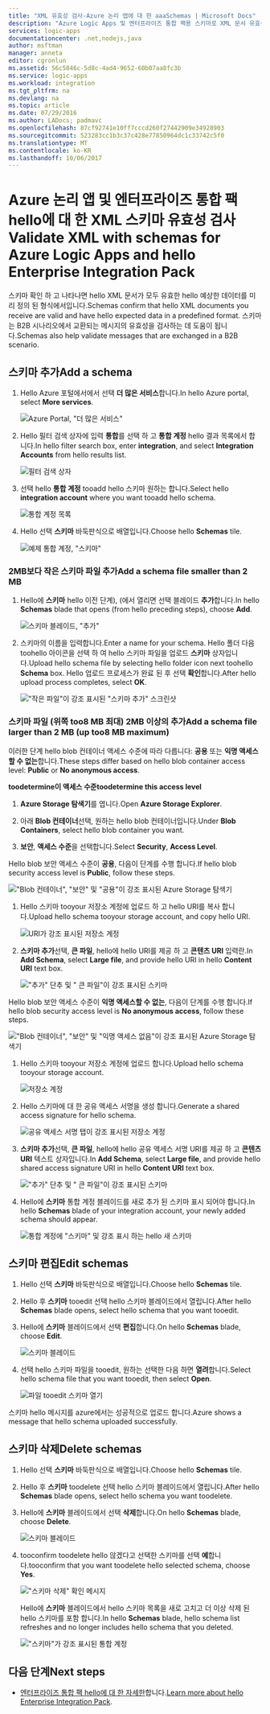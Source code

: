 ```yaml
---
title: "XML 유효성 검사-Azure 논리 앱에 대 한 aaaSchemas | Microsoft Docs"
description: "Azure Logic Apps 및 엔터프라이즈 통합 팩용 스키마로 XML 문서 유효성 검사"
services: logic-apps
documentationcenter: .net,nodejs,java
author: msftman
manager: anneta
editor: cgronlun
ms.assetid: 56c5846c-5d8c-4ad4-9652-60b07aa8fc3b
ms.service: logic-apps
ms.workload: integration
ms.tgt_pltfrm: na
ms.devlang: na
ms.topic: article
ms.date: 07/29/2016
ms.author: LADocs; padmavc
ms.openlocfilehash: 87cf92741e10ff7cccd260f27442909e34928903
ms.sourcegitcommit: 523283cc1b3c37c428e77850964dc1c33742c5f0
ms.translationtype: MT
ms.contentlocale: ko-KR
ms.lasthandoff: 10/06/2017
---
```

# <a name="validate-xml-with-schemas-for-azure-logic-apps-and-hello-enterprise-integration-pack"></a><span data-ttu-id="e232f-103">Azure 논리 앱 및 엔터프라이즈 통합 팩 hello에 대 한 XML 스키마 유효성 검사</span><span class="sxs-lookup"><span data-stu-id="e232f-103">Validate XML with schemas for Azure Logic Apps and hello Enterprise Integration Pack</span></span>

<span data-ttu-id="e232f-104">스키마 확인 하 고 나타나면 hello XML 문서가 모두 유효한 hello 예상한 데이터를 미리 정의 된 형식에서입니다.</span><span class="sxs-lookup"><span data-stu-id="e232f-104">Schemas confirm that hello XML documents you receive are valid and have hello expected data in a predefined format.</span></span> <span data-ttu-id="e232f-105">스키마는 B2B 시나리오에서 교환되는 메시지의 유효성을 검사하는 데 도움이 됩니다.</span><span class="sxs-lookup"><span data-stu-id="e232f-105">Schemas also help validate messages that are exchanged in a B2B scenario.</span></span>

## <a name="add-a-schema"></a><span data-ttu-id="e232f-106">스키마 추가</span><span class="sxs-lookup"><span data-stu-id="e232f-106">Add a schema</span></span>

1. <span data-ttu-id="e232f-107">Hello Azure 포털에서에서 선택 **더 많은 서비스**합니다.</span><span class="sxs-lookup"><span data-stu-id="e232f-107">In hello Azure portal, select **More services**.</span></span>

    ![Azure Portal, "더 많은 서비스"](media/logic-apps-enterprise-integration-schemas/overview-11.png)

2. <span data-ttu-id="e232f-109">Hello 필터 검색 상자에 입력 **통합**를 선택 하 고 **통합 계정** hello 결과 목록에서 합니다.</span><span class="sxs-lookup"><span data-stu-id="e232f-109">In hello filter search box, enter **integration**, and select **Integration Accounts** from hello results list.</span></span>

    ![필터 검색 상자](media/logic-apps-enterprise-integration-schemas/overview-21.png)

3. <span data-ttu-id="e232f-111">선택 hello **통합 계정** tooadd hello 스키마 원하는 합니다.</span><span class="sxs-lookup"><span data-stu-id="e232f-111">Select hello **integration account** where you want tooadd hello schema.</span></span>

    ![통합 계정 목록](media/logic-apps-enterprise-integration-schemas/overview-31.png)

4. <span data-ttu-id="e232f-113">Hello 선택 **스키마** 바둑판식으로 배열입니다.</span><span class="sxs-lookup"><span data-stu-id="e232f-113">Choose hello **Schemas** tile.</span></span>

    ![예제 통합 계정, "스키마"](media/logic-apps-enterprise-integration-schemas/schema-11.png)

### <a name="add-a-schema-file-smaller-than-2-mb"></a><span data-ttu-id="e232f-115">2MB보다 작은 스키마 파일 추가</span><span class="sxs-lookup"><span data-stu-id="e232f-115">Add a schema file smaller than 2 MB</span></span>

1. <span data-ttu-id="e232f-116">Hello에 **스키마** hello 이전 단계), (에서 열리면 선택 블레이드 **추가**합니다.</span><span class="sxs-lookup"><span data-stu-id="e232f-116">In hello **Schemas** blade that opens (from hello preceding steps), choose **Add**.</span></span>

    ![스키마 블레이드, "추가"](media/logic-apps-enterprise-integration-schemas/schema-21.png)

2. <span data-ttu-id="e232f-118">스키마의 이름을 입력합니다.</span><span class="sxs-lookup"><span data-stu-id="e232f-118">Enter a name for your schema.</span></span> <span data-ttu-id="e232f-119">Hello 폴더 다음 toohello 아이콘을 선택 하 여 hello 스키마 파일을 업로드 **스키마** 상자입니다.</span><span class="sxs-lookup"><span data-stu-id="e232f-119">Upload hello schema file by selecting hello folder icon next toohello **Schema** box.</span></span> <span data-ttu-id="e232f-120">Hello 업로드 프로세스가 완료 된 후 선택 **확인**합니다.</span><span class="sxs-lookup"><span data-stu-id="e232f-120">After hello upload process completes, select **OK**.</span></span>

    !["작은 파일"이 강조 표시된 "스키마 추가" 스크린샷](media/logic-apps-enterprise-integration-schemas/schema-31.png)

### <a name="add-a-schema-file-larger-than-2-mb-up-too8-mb-maximum"></a><span data-ttu-id="e232f-122">스키마 파일 (위쪽 too8 MB 최대) 2MB 이상의 추가</span><span class="sxs-lookup"><span data-stu-id="e232f-122">Add a schema file larger than 2 MB (up too8 MB maximum)</span></span>

<span data-ttu-id="e232f-123">이러한 단계 hello blob 컨테이너 액세스 수준에 따라 다릅니다: **공용** 또는 **익명 액세스할 수 없는**합니다.</span><span class="sxs-lookup"><span data-stu-id="e232f-123">These steps differ based on hello blob container access level: **Public** or **No anonymous access**.</span></span>

<span data-ttu-id="e232f-124">**toodetermine이 액세스 수준**</span><span class="sxs-lookup"><span data-stu-id="e232f-124">**toodetermine this access level**</span></span>

1.  <span data-ttu-id="e232f-125">**Azure Storage 탐색기**를 엽니다.</span><span class="sxs-lookup"><span data-stu-id="e232f-125">Open **Azure Storage Explorer**.</span></span> 

2.  <span data-ttu-id="e232f-126">아래 **Blob 컨테이너**선택, 원하는 hello blob 컨테이너입니다.</span><span class="sxs-lookup"><span data-stu-id="e232f-126">Under **Blob Containers**, select hello blob container you want.</span></span> 

3.  <span data-ttu-id="e232f-127">**보안**, **액세스 수준**을 선택합니다.</span><span class="sxs-lookup"><span data-stu-id="e232f-127">Select **Security**, **Access Level**.</span></span>

<span data-ttu-id="e232f-128">Hello blob 보안 액세스 수준이 **공용**, 다음이 단계를 수행 합니다.</span><span class="sxs-lookup"><span data-stu-id="e232f-128">If hello blob security access level is **Public**, follow these steps.</span></span>

!["Blob 컨테이너", "보안" 및 "공용"이 강조 표시된 Azure Storage 탐색기](media/logic-apps-enterprise-integration-schemas/blob-public.png)

1. <span data-ttu-id="e232f-130">Hello 스키마 tooyour 저장소 계정에 업로드 하 고 hello URI를 복사 합니다.</span><span class="sxs-lookup"><span data-stu-id="e232f-130">Upload hello schema tooyour storage account, and copy hello URI.</span></span>

    ![URI가 강조 표시된 저장소 계정](media/logic-apps-enterprise-integration-schemas/schema-blob.png)

2. <span data-ttu-id="e232f-132">**스키마 추가**선택, **큰 파일**, hello에 hello URI를 제공 하 고 **콘텐츠 URI** 입력란.</span><span class="sxs-lookup"><span data-stu-id="e232f-132">In **Add Schema**, select **Large file**, and provide hello URI in hello **Content URI** text box.</span></span>

    !["추가" 단추 및 " 큰 파일"이 강조 표시된 스키마](media/logic-apps-enterprise-integration-schemas/schema-largefile.png)

<span data-ttu-id="e232f-134">Hello blob 보안 액세스 수준이 **익명 액세스할 수 없는**, 다음이 단계를 수행 합니다.</span><span class="sxs-lookup"><span data-stu-id="e232f-134">If hello blob security access level is **No anonymous access**, follow these steps.</span></span>

!["Blob 컨테이너", "보안" 및 "익명 액세스 없음"이 강조 표시된 Azure Storage 탐색기](media/logic-apps-enterprise-integration-schemas/blob-1.png)

1. <span data-ttu-id="e232f-136">Hello 스키마 tooyour 저장소 계정에 업로드 합니다.</span><span class="sxs-lookup"><span data-stu-id="e232f-136">Upload hello schema tooyour storage account.</span></span>

    ![저장소 계정](media/logic-apps-enterprise-integration-schemas/blob-3.png)

2. <span data-ttu-id="e232f-138">Hello 스키마에 대 한 공유 액세스 서명을 생성 합니다.</span><span class="sxs-lookup"><span data-stu-id="e232f-138">Generate a shared access signature for hello schema.</span></span>

    ![공유 액세스 서명 탭이 강조 표시된 저장소 계정](media/logic-apps-enterprise-integration-schemas/blob-2.png)

3. <span data-ttu-id="e232f-140">**스키마 추가**선택, **큰 파일**, hello에 hello 공유 액세스 서명 URI를 제공 하 고 **콘텐츠 URI** 텍스트 상자입니다.</span><span class="sxs-lookup"><span data-stu-id="e232f-140">In **Add Schema**, select **Large file**, and provide hello shared access signature URI in hello **Content URI** text box.</span></span>

    !["추가" 단추 및 " 큰 파일"이 강조 표시된 스키마](media/logic-apps-enterprise-integration-schemas/schema-largefile.png)

4. <span data-ttu-id="e232f-142">Hello에 **스키마** 통합 계정 블레이드를 새로 추가 된 스키마 표시 되어야 합니다.</span><span class="sxs-lookup"><span data-stu-id="e232f-142">In hello **Schemas** blade of your integration account, your newly added schema should appear.</span></span>

    ![통합 계정에 "스키마" 및 강조 표시 하는 hello 새 스키마](media/logic-apps-enterprise-integration-schemas/schema-41.png)

## <a name="edit-schemas"></a><span data-ttu-id="e232f-144">스키마 편집</span><span class="sxs-lookup"><span data-stu-id="e232f-144">Edit schemas</span></span>

1. <span data-ttu-id="e232f-145">Hello 선택 **스키마** 바둑판식으로 배열입니다.</span><span class="sxs-lookup"><span data-stu-id="e232f-145">Choose hello **Schemas** tile.</span></span>

2. <span data-ttu-id="e232f-146">Hello 후 **스키마** tooedit 선택 hello 스키마 블레이드에서 열립니다.</span><span class="sxs-lookup"><span data-stu-id="e232f-146">After hello **Schemas** blade opens, select hello schema that you want tooedit.</span></span>

3. <span data-ttu-id="e232f-147">Hello에 **스키마** 블레이드에서 선택 **편집**합니다.</span><span class="sxs-lookup"><span data-stu-id="e232f-147">On hello **Schemas** blade, choose **Edit**.</span></span>

    ![스키마 블레이드](media/logic-apps-enterprise-integration-schemas/edit-12.png)

4. <span data-ttu-id="e232f-149">선택 hello 스키마 파일을 tooedit, 원하는 선택한 다음 하면 **열려**합니다.</span><span class="sxs-lookup"><span data-stu-id="e232f-149">Select hello schema file that you want tooedit, then select **Open**.</span></span>

    ![파일 tooedit 스키마 열기](media/logic-apps-enterprise-integration-schemas/edit-31.png)

<span data-ttu-id="e232f-151">스키마 hello 메시지를 azure에서는 성공적으로 업로드 합니다.</span><span class="sxs-lookup"><span data-stu-id="e232f-151">Azure shows a message that hello schema uploaded successfully.</span></span>

## <a name="delete-schemas"></a><span data-ttu-id="e232f-152">스키마 삭제</span><span class="sxs-lookup"><span data-stu-id="e232f-152">Delete schemas</span></span>

1. <span data-ttu-id="e232f-153">Hello 선택 **스키마** 바둑판식으로 배열입니다.</span><span class="sxs-lookup"><span data-stu-id="e232f-153">Choose hello **Schemas** tile.</span></span>

2. <span data-ttu-id="e232f-154">Hello 후 **스키마** toodelete 선택 hello 스키마 블레이드에서 열립니다.</span><span class="sxs-lookup"><span data-stu-id="e232f-154">After hello **Schemas** blade opens, select hello schema you want toodelete.</span></span>

3. <span data-ttu-id="e232f-155">Hello에 **스키마** 블레이드에서 선택 **삭제**합니다.</span><span class="sxs-lookup"><span data-stu-id="e232f-155">On hello **Schemas** blade, choose **Delete**.</span></span>

    ![스키마 블레이드](media/logic-apps-enterprise-integration-schemas/delete-12.png)

4. <span data-ttu-id="e232f-157">tooconfirm toodelete hello 않겠다고 선택한 스키마를 선택 **예**합니다.</span><span class="sxs-lookup"><span data-stu-id="e232f-157">tooconfirm that you want toodelete hello selected schema, choose **Yes**.</span></span>

    !["스키마 삭제" 확인 메시지](media/logic-apps-enterprise-integration-schemas/delete-21.png)

    <span data-ttu-id="e232f-159">Hello에 **스키마** 블레이드에서 hello 스키마 목록을 새로 고치고 더 이상 삭제 된 hello 스키마를 포함 합니다.</span><span class="sxs-lookup"><span data-stu-id="e232f-159">In hello **Schemas** blade, hello schema list refreshes  and no longer includes hello schema that you deleted.</span></span>

    !["스키마"가 강조 표시된 통합 계정](media/logic-apps-enterprise-integration-schemas/delete-31.png)

## <a name="next-steps"></a><span data-ttu-id="e232f-161">다음 단계</span><span class="sxs-lookup"><span data-stu-id="e232f-161">Next steps</span></span>
* <span data-ttu-id="e232f-162">[엔터프라이즈 통합 팩 hello에 대 한 자세한](logic-apps-enterprise-integration-overview.md "hello 엔터프라이즈 통합 팩에 대 한 자세한 정보")합니다.</span><span class="sxs-lookup"><span data-stu-id="e232f-162">[Learn more about hello Enterprise Integration Pack](logic-apps-enterprise-integration-overview.md "Learn about hello enterprise integration pack").</span></span>  

